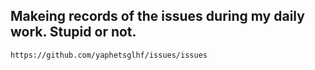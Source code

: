 ## Makeing records of the issues during my daily work. Stupid or not.
```
https://github.com/yaphetsglhf/issues/issues
```
